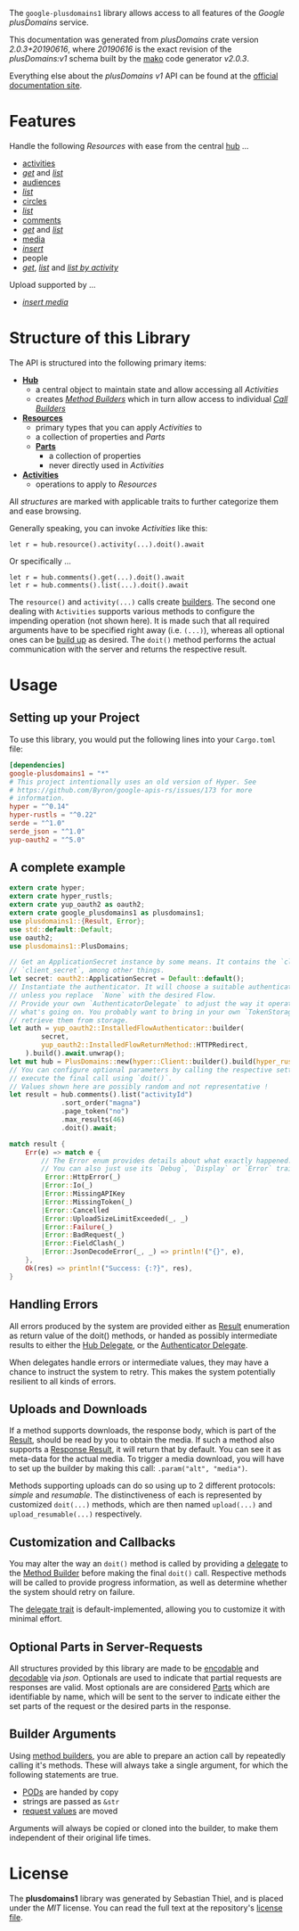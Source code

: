 <!---
DO NOT EDIT !
This file was generated automatically from 'src/mako/api/README.md.mako'
DO NOT EDIT !
-->
The `google-plusdomains1` library allows access to all features of the *Google plusDomains* service.

This documentation was generated from *plusDomains* crate version *2.0.3+20190616*, where *20190616* is the exact revision of the *plusDomains:v1* schema built by the [mako](http://www.makotemplates.org/) code generator *v2.0.3*.

Everything else about the *plusDomains* *v1* API can be found at the
[official documentation site](https://developers.google.com/+/domains/).
# Features

Handle the following *Resources* with ease from the central [hub](https://docs.rs/google-plusdomains1/2.0.3+20190616/google_plusdomains1/PlusDomains) ... 

* [activities](https://docs.rs/google-plusdomains1/2.0.3+20190616/google_plusdomains1/api::Activity)
 * [*get*](https://docs.rs/google-plusdomains1/2.0.3+20190616/google_plusdomains1/api::ActivityGetCall) and [*list*](https://docs.rs/google-plusdomains1/2.0.3+20190616/google_plusdomains1/api::ActivityListCall)
* [audiences](https://docs.rs/google-plusdomains1/2.0.3+20190616/google_plusdomains1/api::Audience)
 * [*list*](https://docs.rs/google-plusdomains1/2.0.3+20190616/google_plusdomains1/api::AudienceListCall)
* [circles](https://docs.rs/google-plusdomains1/2.0.3+20190616/google_plusdomains1/api::Circle)
 * [*list*](https://docs.rs/google-plusdomains1/2.0.3+20190616/google_plusdomains1/api::CircleListCall)
* [comments](https://docs.rs/google-plusdomains1/2.0.3+20190616/google_plusdomains1/api::Comment)
 * [*get*](https://docs.rs/google-plusdomains1/2.0.3+20190616/google_plusdomains1/api::CommentGetCall) and [*list*](https://docs.rs/google-plusdomains1/2.0.3+20190616/google_plusdomains1/api::CommentListCall)
* [media](https://docs.rs/google-plusdomains1/2.0.3+20190616/google_plusdomains1/api::Media)
 * [*insert*](https://docs.rs/google-plusdomains1/2.0.3+20190616/google_plusdomains1/api::MediaInsertCall)
* people
 * [*get*](https://docs.rs/google-plusdomains1/2.0.3+20190616/google_plusdomains1/api::PeopleGetCall), [*list*](https://docs.rs/google-plusdomains1/2.0.3+20190616/google_plusdomains1/api::PeopleListCall) and [*list by activity*](https://docs.rs/google-plusdomains1/2.0.3+20190616/google_plusdomains1/api::PeopleListByActivityCall)


Upload supported by ...

* [*insert media*](https://docs.rs/google-plusdomains1/2.0.3+20190616/google_plusdomains1/api::MediaInsertCall)



# Structure of this Library

The API is structured into the following primary items:

* **[Hub](https://docs.rs/google-plusdomains1/2.0.3+20190616/google_plusdomains1/PlusDomains)**
    * a central object to maintain state and allow accessing all *Activities*
    * creates [*Method Builders*](https://docs.rs/google-plusdomains1/2.0.3+20190616/google_plusdomains1/client::MethodsBuilder) which in turn
      allow access to individual [*Call Builders*](https://docs.rs/google-plusdomains1/2.0.3+20190616/google_plusdomains1/client::CallBuilder)
* **[Resources](https://docs.rs/google-plusdomains1/2.0.3+20190616/google_plusdomains1/client::Resource)**
    * primary types that you can apply *Activities* to
    * a collection of properties and *Parts*
    * **[Parts](https://docs.rs/google-plusdomains1/2.0.3+20190616/google_plusdomains1/client::Part)**
        * a collection of properties
        * never directly used in *Activities*
* **[Activities](https://docs.rs/google-plusdomains1/2.0.3+20190616/google_plusdomains1/client::CallBuilder)**
    * operations to apply to *Resources*

All *structures* are marked with applicable traits to further categorize them and ease browsing.

Generally speaking, you can invoke *Activities* like this:

```Rust,ignore
let r = hub.resource().activity(...).doit().await
```

Or specifically ...

```ignore
let r = hub.comments().get(...).doit().await
let r = hub.comments().list(...).doit().await
```

The `resource()` and `activity(...)` calls create [builders][builder-pattern]. The second one dealing with `Activities` 
supports various methods to configure the impending operation (not shown here). It is made such that all required arguments have to be 
specified right away (i.e. `(...)`), whereas all optional ones can be [build up][builder-pattern] as desired.
The `doit()` method performs the actual communication with the server and returns the respective result.

# Usage

## Setting up your Project

To use this library, you would put the following lines into your `Cargo.toml` file:

```toml
[dependencies]
google-plusdomains1 = "*"
# This project intentionally uses an old version of Hyper. See
# https://github.com/Byron/google-apis-rs/issues/173 for more
# information.
hyper = "^0.14"
hyper-rustls = "^0.22"
serde = "^1.0"
serde_json = "^1.0"
yup-oauth2 = "^5.0"
```

## A complete example

```Rust
extern crate hyper;
extern crate hyper_rustls;
extern crate yup_oauth2 as oauth2;
extern crate google_plusdomains1 as plusdomains1;
use plusdomains1::{Result, Error};
use std::default::Default;
use oauth2;
use plusdomains1::PlusDomains;

// Get an ApplicationSecret instance by some means. It contains the `client_id` and 
// `client_secret`, among other things.
let secret: oauth2::ApplicationSecret = Default::default();
// Instantiate the authenticator. It will choose a suitable authentication flow for you, 
// unless you replace  `None` with the desired Flow.
// Provide your own `AuthenticatorDelegate` to adjust the way it operates and get feedback about 
// what's going on. You probably want to bring in your own `TokenStorage` to persist tokens and
// retrieve them from storage.
let auth = yup_oauth2::InstalledFlowAuthenticator::builder(
        secret,
        yup_oauth2::InstalledFlowReturnMethod::HTTPRedirect,
    ).build().await.unwrap();
let mut hub = PlusDomains::new(hyper::Client::builder().build(hyper_rustls::HttpsConnector::with_native_roots()), auth);
// You can configure optional parameters by calling the respective setters at will, and
// execute the final call using `doit()`.
// Values shown here are possibly random and not representative !
let result = hub.comments().list("activityId")
             .sort_order("magna")
             .page_token("no")
             .max_results(46)
             .doit().await;

match result {
    Err(e) => match e {
        // The Error enum provides details about what exactly happened.
        // You can also just use its `Debug`, `Display` or `Error` traits
         Error::HttpError(_)
        |Error::Io(_)
        |Error::MissingAPIKey
        |Error::MissingToken(_)
        |Error::Cancelled
        |Error::UploadSizeLimitExceeded(_, _)
        |Error::Failure(_)
        |Error::BadRequest(_)
        |Error::FieldClash(_)
        |Error::JsonDecodeError(_, _) => println!("{}", e),
    },
    Ok(res) => println!("Success: {:?}", res),
}

```
## Handling Errors

All errors produced by the system are provided either as [Result](https://docs.rs/google-plusdomains1/2.0.3+20190616/google_plusdomains1/client::Result) enumeration as return value of
the doit() methods, or handed as possibly intermediate results to either the 
[Hub Delegate](https://docs.rs/google-plusdomains1/2.0.3+20190616/google_plusdomains1/client::Delegate), or the [Authenticator Delegate](https://docs.rs/yup-oauth2/*/yup_oauth2/trait.AuthenticatorDelegate.html).

When delegates handle errors or intermediate values, they may have a chance to instruct the system to retry. This 
makes the system potentially resilient to all kinds of errors.

## Uploads and Downloads
If a method supports downloads, the response body, which is part of the [Result](https://docs.rs/google-plusdomains1/2.0.3+20190616/google_plusdomains1/client::Result), should be
read by you to obtain the media.
If such a method also supports a [Response Result](https://docs.rs/google-plusdomains1/2.0.3+20190616/google_plusdomains1/client::ResponseResult), it will return that by default.
You can see it as meta-data for the actual media. To trigger a media download, you will have to set up the builder by making
this call: `.param("alt", "media")`.

Methods supporting uploads can do so using up to 2 different protocols: 
*simple* and *resumable*. The distinctiveness of each is represented by customized 
`doit(...)` methods, which are then named `upload(...)` and `upload_resumable(...)` respectively.

## Customization and Callbacks

You may alter the way an `doit()` method is called by providing a [delegate](https://docs.rs/google-plusdomains1/2.0.3+20190616/google_plusdomains1/client::Delegate) to the 
[Method Builder](https://docs.rs/google-plusdomains1/2.0.3+20190616/google_plusdomains1/client::CallBuilder) before making the final `doit()` call. 
Respective methods will be called to provide progress information, as well as determine whether the system should 
retry on failure.

The [delegate trait](https://docs.rs/google-plusdomains1/2.0.3+20190616/google_plusdomains1/client::Delegate) is default-implemented, allowing you to customize it with minimal effort.

## Optional Parts in Server-Requests

All structures provided by this library are made to be [encodable](https://docs.rs/google-plusdomains1/2.0.3+20190616/google_plusdomains1/client::RequestValue) and 
[decodable](https://docs.rs/google-plusdomains1/2.0.3+20190616/google_plusdomains1/client::ResponseResult) via *json*. Optionals are used to indicate that partial requests are responses 
are valid.
Most optionals are are considered [Parts](https://docs.rs/google-plusdomains1/2.0.3+20190616/google_plusdomains1/client::Part) which are identifiable by name, which will be sent to 
the server to indicate either the set parts of the request or the desired parts in the response.

## Builder Arguments

Using [method builders](https://docs.rs/google-plusdomains1/2.0.3+20190616/google_plusdomains1/client::CallBuilder), you are able to prepare an action call by repeatedly calling it's methods.
These will always take a single argument, for which the following statements are true.

* [PODs][wiki-pod] are handed by copy
* strings are passed as `&str`
* [request values](https://docs.rs/google-plusdomains1/2.0.3+20190616/google_plusdomains1/client::RequestValue) are moved

Arguments will always be copied or cloned into the builder, to make them independent of their original life times.

[wiki-pod]: http://en.wikipedia.org/wiki/Plain_old_data_structure
[builder-pattern]: http://en.wikipedia.org/wiki/Builder_pattern
[google-go-api]: https://github.com/google/google-api-go-client

# License
The **plusdomains1** library was generated by Sebastian Thiel, and is placed 
under the *MIT* license.
You can read the full text at the repository's [license file][repo-license].

[repo-license]: https://github.com/Byron/google-apis-rsblob/main/LICENSE.md
